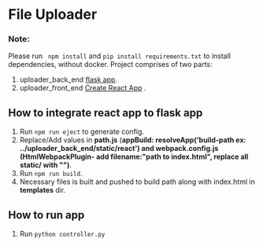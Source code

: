 # File Uploader

### Note:
Please run ``` npm install``` and ```pip install requirements.txt``` to install dependencies, without docker.
Project comprises of two parts: 
1. uploader_back_end  [flask app](https://github.com/pallets/flask).
2. uploader_front_end [Create React App](https://github.com/facebook/create-react-app) .


## How to integrate react app to flask app
1. Run ```npm run eject``` to generate config.
2. Replace/Add values in **path.js** (**appBuild: resolveApp('build-path ex: ../uploader_back_end/static/react') and webpack.config.js**
**(HtmlWebpackPlugin- add filename:"path to index.html", replace all static/ with "")**.
3. Run ```npm run build```.
4. Necessary files is built and pushed to build path along with index.html in **templates** dir.

## How to run app
1. Run ```python controller.py```


